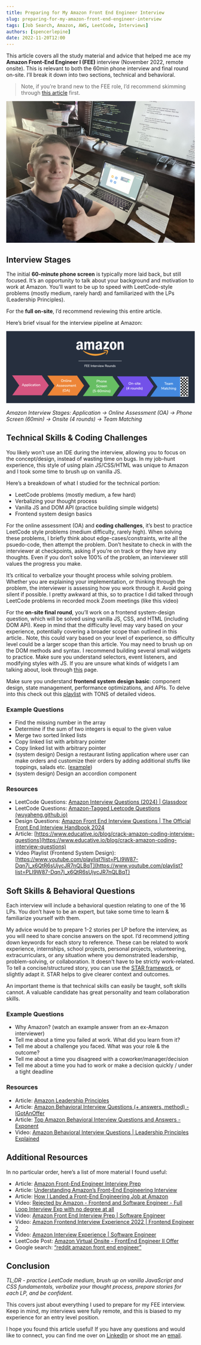 ```yaml
---
title: Preparing for My Amazon Front End Engineer Interview
slug: preparing-for-my-amazon-front-end-engineer-interview
tags: [Job Search, Amazon, AWS, LeetCode, Interviews]
authors: [spencerlepine]
date: 2022-11-20T12:00
---
```


This article covers all the study material and advice that helped me ace my **Amazon Front-End Engineer I (FEE)** interview (November 2022, remote onsite). This is relevant to both the 60min phone interview and final round on-site. <!-- truncate --> I’ll break it down into two sections, technical and behavioral.

> Note, if you’re brand new to the FEE role, I’d recommend skimming through [this article](https://interviewkickstart.com/blogs/companies/amazon-front-end-engineer-interview-prep?utm_source=spencerlephinemedium&utm_medium=spencerlephinemedium) first.

![My Remote Amazon Interview](./thumbnail.jpg)

## Interview Stages

The initial **60-minute phone screen** is typically more laid back, but still focused. It’s an opportunity to talk about your background and motivation to work at Amazon. You’ll want to be up to speed with LeetCode-style problems (mostly medium, rarely hard) and familiarized with the LPs (Leadership Principles).

For the **full on-site**, I’d recommend reviewing this entire article.

Here’s brief visual for the interview pipeline at Amazon:

![*Amazon Interview Stages: Application → Online Assessment (OA) → Phone Screen (60min) → Onsite (4 rounds) → Team Matching*](./amazon-interview-pipeline.png)

_Amazon Interview Stages: Application → Online Assessment (OA) → Phone Screen (60min) → Onsite (4 rounds) → Team Matching_

## Technical Skills & Coding Challenges

You likely won’t use an IDE during the interview, allowing you to focus on the concept/design, instead of wasting time on bugs. In my job-hunt experience, this style of using plain JS/CSS/HTML was unique to Amazon and I took some time to brush up on vanilla JS.

Here’s a breakdown of what I studied for the technical portion:

- LeetCode problems (mostly medium, a few hard)
- Verbalizing your thought process
- Vanilla JS and DOM API (practice building simple widgets)
- Frontend system design basics

For the online assessment (OA) and **coding challenges**, it’s best to practice LeetCode style problems (medium difficulty, rarely high). When solving these problems, I briefly think about edge-cases/constraints, write all the psuedo-code, then attempt the problem. Don’t hesitate to check in with the interviewer at checkpoints, asking if you’re on track or they have any thoughts. Even if you don’t solve 100% of the problem, an interviewer still values the progress you make.

It’s critical to verbalize your thought process while solving problem. Whether you are explaining your implementation, or thinking through the problem, the interviewer is assessing how you work through it. Avoid going silent if possible. I pretty awkward at this, so to practice I did talked through LeetCode problems in recorded mock Zoom meetings (like this video)

For the **on-site final round**, you’ll work on a frontend system-design question, which will be solved using vanilla JS, CSS, and HTML (including DOM API). Keep in mind that the difficulty level may vary based on your experience, potentially covering a broader scope than outlined in this article.. Note, this could vary based on your level of experience, so difficulty level could be a larger scope than this article. You may need to brush up on the DOM methods and syntax. I recommend building several small widgets to practice. Make sure you understand selectors, event listeners, and modifying styles with JS. If you are unsure what kinds of widgets I am talking about, look through [this](https://www.frontendinterviewhandbook.com/companies/amazon-front-end-interview-questions) page.

Make sure you understand **frontend system design basic**: component design, state management, performance optimizations, and APIs. To delve into this check out this [playlist](https://www.youtube.com/playlist?list=PLI9W87-Dqn7j_x6QtR6sUjycJR7nQLBqT) with TONS of detailed videos.

### Example Questions

- Find the missing number in the array
- Determine if the sum of two integers is equal to the given value
- Merge two sorted linked lists
- Copy linked list with arbitrary pointer
- Copy linked list with arbitrary pointer
- (system design) Design a restaurant listing application where user can make orders and customize their orders by adding additional stuffs like toppings, salads etc. ([example](https://leetcode.com/discuss/interview-question/1984996/Amazon-Virtual-Onsite-April-2022-FrontEnd-Engineer-II-(L5)Vancouver-Offer/1528383))
- (system design) Design an accordion component

### Resources

- LeetCode Questions: [Amazon Interview Questions (2024) | Glassdoor](https://www.glassdoor.com/Interview/Amazon-Interview-Questions-E6036.htm)
- LeetCode Questions: [Amazon-Tagged Leetcode Questions (wuyaheng.github.io)](https://wuyaheng.github.io/Amazon-Tagged-Leetcode-Questions/)
- Design Questions: [Amazon Front End Interview Questions | The Official Front End Interview Handbook 2024](https://www.frontendinterviewhandbook.com/companies/amazon-front-end-interview-questions)
- Article: [https://www.educative.io/blog/crack-amazon-coding-interview-questions](https://www.educative.io/blog/crack-amazon-coding-interview-questions)
- Video Playlist (Frontend System Design): [https://www.youtube.com/playlist?list=PLI9W87-Dqn7j_x6QtR6sUjycJR7nQLBqT](https://www.youtube.com/playlist?list=PLI9W87-Dqn7j_x6QtR6sUjycJR7nQLBqT)

## Soft Skills & Behavioral Questions

Each interview will include a behavioral question relating to one of the 16 LPs. You don’t have to be an expert, but take some time to learn & familiarize yourself with them.

My advice would be to prepare 1-2 stories per LP before the interview, as you will need to share concise answers on the spot. I’d recommend jotting down keywords for each story to reference. These can be related to work experience, internships, school projects, personal projects, volunteering, extracurriculars, or any situation where you demonstrated leadership, problem-solving, or collaboration. It doesn't have to be strictly work-related.
To tell a concise/structured story, you can use the [STAR framework](https://interviewsteps.com/blogs/news/amazon-star-method), or slightly adapt it. STAR helps to give clearer context and outcomes.

An important theme is that technical skills can easily be taught, soft skills cannot. A valuable candidate has great personality and team collaboration skills.

### Example Questions

- Why Amazon? (watch an example answer from an ex-Amazon interviewer)
- Tell me about a time you failed at work. What did you learn from it?
- Tell me about a challenge you faced. What was your role & the outcome?
- Tell me about a time you disagreed with a coworker/manager/decision
- Tell me about a time you had to work or make a decision quickly / under a tight deadline

### Resources

- Article: [Amazon Leadership Principles](https://www.aboutamazon.com/about-us/leadership-principles)
- Article: [Amazon Behavioral Interview Questions (+ answers, method) - IGotAnOffer](https://igotanoffer.com/blogs/tech/amazon-behavioral-interview)
- Article: [Top Amazon Behavioral Interview Questions and Answers - Exponent](https://www.tryexponent.com/blog/how-to-nail-amazons-behavioral-interview-questions)
- Video: [Amazon Behavioral Interview Questions | Leadership Principles Explained](https://www.youtube.com/watch?v=6p1m2nCE7jE&ab_channel=Exponent)

## Additional Resources

In no particular order, here’s a list of more material I found useful:

- Article: [Amazon Front-End Engineer Interview Prep](https://www.interviewkickstart.com/companies/amazon-front-end-engineer-interview-prep)
- Article: [Understanding Amazon’s Front-End Engineering Interview](https://xjamundx.medium.com/understanding-amazons-front-end-engineering-interview-5e9f38b58058)
- Article: [How I Landed a Front-End Engineering Job at Amazon](https://xjamundx.medium.com/how-i-got-a-front-end-engineering-job-at-amazon-807e26c33915)
- Video: [Rejected by Amazon - Frontend and Software Engineer - Full Loop Interview Exp with no degree at all](https://www.youtube.com/watch?v=gTIS4waIpG4&ab_channel=CodePhony)
- Video: [Amazon Front End Interview Prep | Software Engineer](https://www.youtube.com/watch?v=rMWDtxJQIbQ)
- Video: [Amazon Frontend Interview Experience 2022 | Frontend Engineer 2](https://www.youtube.com/watch?v=jI4WfkudBb8)
- Video: [Amazon Interview Experience | Software Engineer](https://www.youtube.com/watch?v=baT3OzbOg5s&ab_channel=KeepOnCoding)
- LeetCode Post: [Amazon Virtual Onsite - FrontEnd Engineer II Offer](https://leetcode.com/discuss/interview-question/694045/amazon-virtual-onsite-frontend-engineer-ii-offer)
- Google search: [“reddit amazon front end engineer”](https://www.google.com/search?q=reddit+amazon+front+end+engineer)

## Conclusion

_TL;DR - practice LeetCode medium, brush up on vanilla JavaScript and CSS fundamentals, verbalize your thought process, prepare stories for each LP, and be confident._

This covers just about everything I used to prepare for my FEE interview. Keep in mind, my interviews were fully remote, and this is biased to my experience for an entry level position.

I hope you found this article useful! If you have any questions and would like to connect, you can find me over on [LinkedIn](https://linkedin.com/in/spencerlepine) or shoot me an [email](mailto:spencer.sayhello@gmail.com).
